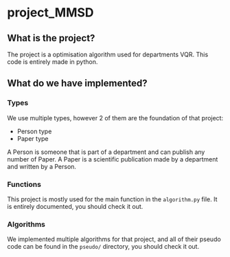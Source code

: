 # project_MMSD

## What is the project?
The project is a optimisation algorithm used for departments VQR.
This code is entirely made in python.

## What do we have implemented?

### Types
We use multiple types, however 2 of them are the foundation of that project:

- Person type
- Paper type

A Person is someone that is part of a department and can publish any number of Paper.
A Paper is a scientific publication made by a department and written by a Person.

### Functions
This project is mostly used for the main function in the ```algorithm.py``` file. It is entirely documented, you should check it out.

### Algorithms
We implemented multiple algorithms for that project, and all of their pseudo code can be found in the ```pseudo/``` directory, you should check it out.
